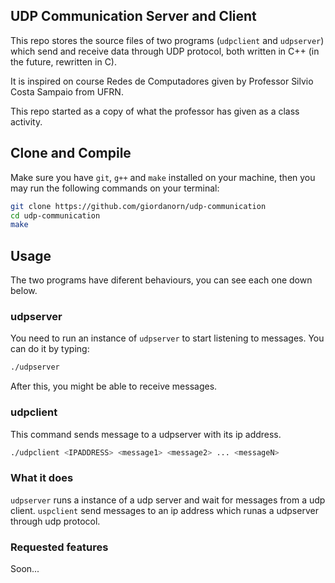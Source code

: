 ## UDP Communication Server and Client
This repo stores the source files of two programs (`udpclient` and `udpserver`) which send and receive data through UDP protocol, both written in C++ (in the future, rewritten in C).

It is inspired on course Redes de Computadores given by Professor Silvio Costa Sampaio from UFRN.

This repo started as a copy of what the professor has given as a class activity.

## Clone and Compile
Make sure you have `git`, `g++` and `make` installed on your machine, then you may run the following commands on your terminal:
```sh
git clone https://github.com/giordanorn/udp-communication
cd udp-communication
make
```

## Usage
The two programs have diferent behaviours, you can see each one down below.
### udpserver
You need to run an instance of `udpserver` to start listening to messages. You can do it by typing:
```sh
./udpserver
```

After this, you might be able to receive messages.

### udpclient
This command sends message to a udpserver with its ip address.
```sh
./udpclient <IPADDRESS> <message1> <message2> ... <messageN>
```

### What it does
`udpserver` runs a instance of a udp server and wait for messages from a udp client.
`uspclient` send messages to an ip address which runas a udpserver through udp protocol.

### Requested features
Soon...
